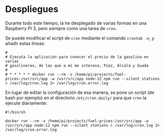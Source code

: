 # Despliegues

Durante todo este tiempo, la he desplegado de varias formas en una Raspberry 
PI 3, pero siempre como una tarea de `cron`.

Se puede modificar el script de `cron` mediante el comando `crontab -e`, y 
añadir estas líneas:

```
#
# Ejecuta la aplicación para conocer el precio de la gasolina en varias
# gasolineras, de las que a mí me interesa, Pioz, Alcalá y Guada
#
# * * * * * docker run --rm -v /home/pi/projects/fuel-prices:/usr/src/app -w /usr/src/app node:12 npm run --silent stations > /var/log/cron.log 2> /var/log/cron.error.log
```

En lugar de editar la configuración de esa manera, se pone un script (de bash
por ejemplo) en el directorio `/etc/cron.daily/` para que `cron` la ejecute
diariamente:

```
#!/bin/sh

docker run --rm -v /home/pi/projects/fuel-prices:/usr/src/app -w /usr/src/app node:12 npm run --silent stations > /var/log/cron.log 2> /var/log/cron.error.log
```
